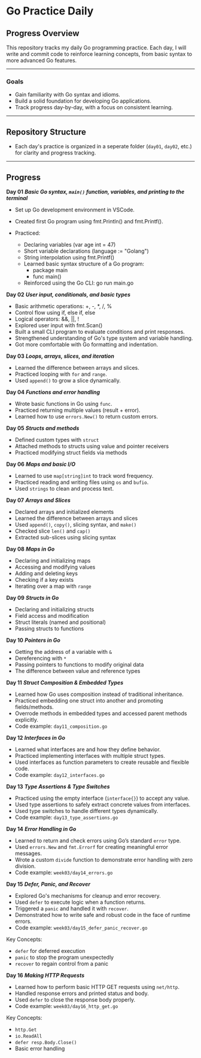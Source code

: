 # Go Practice Daily #

## Progress Overview ##

This repository tracks my daily Go programming practice. Each day, I will write and commit code to reinforce learning concepts, from basic syntax to more advanced Go features.


--- 

### Goals ###
- Gain familiarity with Go syntax and idioms.
- Build a solid foundation for developing Go applications.
- Track progress day-by-day, with a focus on consistent learning.

---

## Repository Structure ##
- Each day's practice is organized in a seperate folder (`day01`, `day02`, etc.) for clarity and progress tracking.

---

## Progress ##

**Day 01** 
***Basic Go syntax, `main()` function, variables, and printing to the terminal***
- Set up Go development environment in VSCode.
- Created first Go program using fmt.Println() and fmt.Printf().

- Practiced:
    - Declaring variables (var age int = 47)
    - Short variable declarations (language := "Golang")
    - String interpolation using fmt.Printf()
    - Learned basic syntax structure of a Go program:
        - package main
        - func main()
    - Reinforced using the Go CLI: go run main.go

**Day 02** 
***User input, conditionals, and basic types***
- Basic arithmetic operations: +, -, *, /, %
- Control flow using if, else if, else
- Logical operators: &&, ||, !
- Explored user input with fmt.Scan()
- Built a small CLI program to evaluate conditions and print responses.
- Strengthened understanding of Go's type system and variable handling.
- Got more comfortable with Go formatting and indentation.

**Day 03** 
***Loops, arrays, slices, and iteration***
- Learned the difference between arrays and slices.
- Practiced looping with `for` and `range`.
- Used `append()` to grow a slice dynamically.

**Day 04** 
***Functions and error handling***
- Wrote basic functions in Go using `func`.
- Practiced returning multiple values (result + error).
- Learned how to use `errors.New()` to return custom errors.

**Day 05** 
***Structs and methods*** 
- Defined custom types with `struct`
- Attached methods to structs using value and pointer receivers
- Practiced modifying struct fields via methods

**Day 06** 
***Maps and basic I/O***
- Learned to use `map[string]int` to track word frequency.
- Practiced reading and writing files using `os` and `bufio`.
- Used `strings` to clean and process text.

**Day 07**
***Arrays and Slices***
- Declared arrays and initialized elements
- Learned the difference between arrays and slices
- Used `append()`, `copy()`, slicing syntax, and `make()`
- Checked slice `len()` and `cap()`
- Extracted sub-slices using slicing syntax

**Day 08**
***Maps in Go***
- Declaring and initializing maps
- Accessing and modifying values
- Adding and deleting keys
- Checking if a key exists
- Iterating over a map with `range`

**Day 09**
***Structs in Go***
- Declaring and initializing structs
- Field access and modification
- Struct literals (named and positional)
- Passing structs to functions

**Day 10** 
***Pointers in Go***
- Getting the address of a variable with `&`
- Dereferencing with `*`
- Passing pointers to functions to modify original data
- The difference between value and reference types

**Day 11**
***Struct Composition & Embedded Types***
- Learned how Go uses composition instead of traditional inheritance.
- Practiced embedding one struct into another and promoting fields/methods.
- Overrode methods in embedded types and accessed parent methods explicitly.
- Code example: `day11_composition.go`

**Day 12**
***Interfaces in Go***
- Learned what interfaces are and how they define behavior.
- Practiced implementing interfaces with multiple struct types.
- Used interfaces as function parameters to create reusable and flexible code.
- Code example: `day12_interfaces.go`

**Day 13**
***Type Assertions & Type Switches***
- Practiced using the empty interface (`interface{}`) to accept any value.
- Used type assertions to safely extract concrete values from interfaces.
- Used type switches to handle different types dynamically.
- Code example: `day13_type_assertions.go`

**Day 14** 
***Error Handling in Go***
- Learned to return and check errors using Go’s standard `error` type.
- Used `errors.New` and `fmt.Errorf` for creating meaningful error messages.
- Wrote a custom `divide` function to demonstrate error handling with zero division.
- Code example: `week03/day14_errors.go`

**Day 15** 
***Defer, Panic, and Recover***
- Explored Go's mechanisms for cleanup and error recovery.
- Used `defer` to execute logic when a function returns.
- Triggered a `panic` and handled it with `recover`.
- Demonstrated how to write safe and robust code in the face of runtime errors.
- Code example: `week03/day15_defer_panic_recover.go`

Key Concepts:
- `defer` for deferred execution
- `panic` to stop the program unexpectedly
- `recover` to regain control from a panic

**Day 16**
***Making HTTP Requests***
- Learned how to perform basic HTTP GET requests using `net/http`.
- Handled response errors and printed status and body.
- Used `defer` to close the response body properly.
- Code example: `week03/day16_http_get.go`

Key Concepts:
- `http.Get`
- `io.ReadAll`
- `defer resp.Body.Close()`
- Basic error handling
